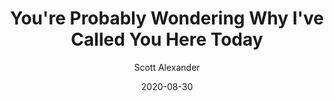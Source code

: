---
layout: podcast
title: "You're Probably Wondering Why I've Called You Here Today"
author: Scott Alexander
description: https://astralcodexten.substack.com/p/youre-probably-wondering-why-ive
date: 2020-08-30
length: 995852
duration: 249
guid: youre-probably-wondering-why-ive
---
